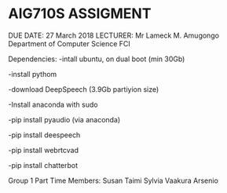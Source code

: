 AIG710S ASSIGMENT
==================

DUE DATE: 27 March 2018
LECTURER: Mr Lameck M. Amugongo
Department of Computer Science
FCI

Dependencies:
-intall ubuntu, on dual boot (min 30Gb)

-install pythom

-download DeepSpeech (3.9Gb partiyion size)

-Install anaconda with sudo

-pip install pyaudio (via anaconda)

-pip install deespeech

-pip install webrtcvad

-pip install chatterbot

Group 1
Part Time
Members: Susan
         Taimi
		 Sylvia
		 Vaakura
		 Arsenio